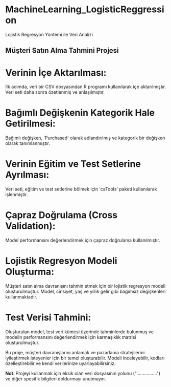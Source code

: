 # MachineLearning_LogisticReggression
Lojistik Regresyon Yöntemi ile Veri Analizi

## Müşteri Satın Alma Tahmini Projesi ##

# Verinin İçe Aktarılması:
İlk adımda, veri bir CSV dosyasından R programı kullanılarak içe aktarılmıştır. Veri seti daha sonra özetlenmiş ve anlaşılmıştır.

# Bağımlı Değişkenin Kategorik Hale Getirilmesi:
Bağımlı değişken, 'Purchased' olarak adlandırılmış ve kategorik bir değişken olarak tanımlanmıştır.

# Verinin Eğitim ve Test Setlerine Ayrılması: 
Veri seti, eğitim ve test setlerine bölmek için 'caTools' paketi kullanılarak işlenmiştir.

# Çapraz Doğrulama (Cross Validation):
Model performansını değerlendirmek için çapraz doğrulama kullanılmıştır.

# Lojistik Regresyon Modeli Oluşturma: 
Müşteri satın alma davranışını tahmin etmek için bir lojistik regresyon modeli oluşturulmuştur. Model, cinsiyet, yaş ve yıllık gelir gibi bağımsız değişkenleri kullanmaktadır.

# Test Verisi Tahmini: 
Oluşturulan model, test veri kümesi üzerinde tahminlerde bulunmuş ve modelin performansını değerlendirmek için karmaşıklık matrisi oluşturulmuştur.

Bu proje, müşteri davranışlarını anlamak ve pazarlama stratejilerini iyileştirmek isteyenler için bir temel oluşturabilir. Modeli inceleyebilir, kodları özelleştirebilir ve kendi verilerinize uyarlayabilirsiniz.

**Not**: Projeyi kullanmak için eksik olan veri dosyasının yolunu ("................") ve diğer spesifik bilgileri doldurmayı unutmayın. 
